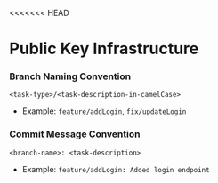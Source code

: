 <<<<<<< HEAD
# Public Key Infrastructure

### Branch Naming Convention

`<task-type>/<task-description-in-camelCase>`  

- Example: `feature/addLogin`, `fix/updateLogin`


### Commit Message Convention

`<branch-name>: <task-description>`  

- Example: `feature/addLogin: Added login endpoint`
